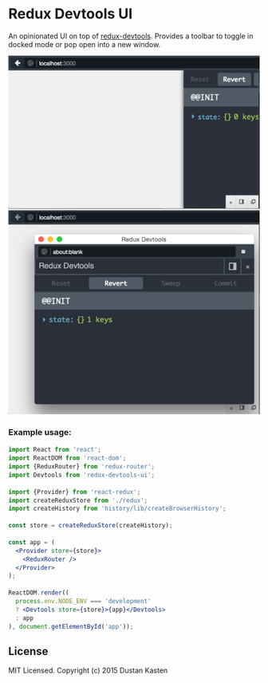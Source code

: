 # Redux Devtools UI

An opinionated UI on top of [redux-devtools](https://github.com/gaearon/redux-devtools).
Provides a toolbar to toggle in docked mode or pop open into a new window.

![Preview](./preview.png)
![Popopen preview](./popopen.png)

### Example usage:

```jsx
import React from 'react';
import ReactDOM from 'react-dom';
import {ReduxRouter} from 'redux-router';
import Devtools from 'redux-devtools-ui';

import {Provider} from 'react-redux';
import createReduxStore from './redux';
import createHistory from 'history/lib/createBrowserHistory';

const store = createReduxStore(createHistory);

const app = (
  <Provider store={store}>
    <ReduxRouter />
  </Provider>
);

ReactDOM.render((
  process.env.NODE_ENV === 'development'
  ? <Devtools store={store}>{app}</Devtools>
  : app
), document.getElementById('app'));
```

## License

MIT Licensed. Copyright (c) 2015 Dustan Kasten

